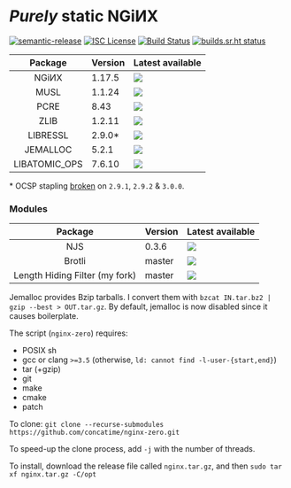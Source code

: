 # _Purely_ static NGiИX
[![semantic-release](https://img.shields.io/badge/%20%20%F0%9F%93%A6%F0%9F%9A%80-semantic--release-e10079.svg?longCache=true&style=flat-square)](//semantic-release.gitbook.io/semantic-release)
[![ISC License](https://img.shields.io/badge/license-ISC-brightgreen.svg?longCache=true&style=flat-square)](//www.isc.org/downloads/software-support-policy/isc-license/)
[![Build Status](https://travis-ci.org/concatime/nginx-zero.svg?branch=master)](//travis-ci.org/concatime/nginx-zero)
[![builds.sr.ht status](https://builds.sr.ht/~concatime/nginx-zero.svg)](//builds.sr.ht/~concatime/nginx-zero)

Package       | Version | Latest available
:------------:|---------|-
NGiИX         | 1.17.5  | [![](https://repology.org/badge/latest-versions/nginx.svg)](//nginx.org/en/CHANGES)
MUSL          | 1.1.24  | [![](https://repology.org/badge/latest-versions/musl.svg)](//git.musl-libc.org/cgit/musl/tree/WHATSNEW)
PCRE          | 8.43    | [![](https://repology.org/badge/latest-versions/pcre.svg)](//pcre.org/original/changelog.txt)
ZLIB          | 1.2.11  | [![](https://repology.org/badge/latest-versions/zlib.svg)](//zlib.net/ChangeLog.txt)
LIBRESSL      | 2.9.0\* | [![](https://repology.org/badge/latest-versions/libressl.svg)](//raw.githubusercontent.com/libressl-portable/portable/master/ChangeLog)
JEMALLOC      | 5.2.1   | [![](https://repology.org/badge/latest-versions/jemalloc.svg)](//raw.githubusercontent.com/jemalloc/jemalloc/master/ChangeLog)
LIBATOMIC\_OPS| 7.6.10  | [![](https://repology.org/badge/latest-versions/libatomic-ops.svg)](//raw.githubusercontent.com/ivmai/libatomic_ops/blob/master/ChangeLog)

\* OCSP stapling [broken](//github.com/libressl-portable/portable/issues/532) on `2.9.1`, `2.9.2` & `3.0.0`.

### Modules
Package                        | Version | Latest available
:-----------------------------:|---------|-
NJS                            | 0.3.6   | [![](https://img.shields.io/github/tag/nginx/njs.svg)](//nginx.org/en/docs/njs/changes.html)
Brotli                         | master  | [![](https://img.shields.io/github/tag/google/ngx_brotli.svg)](//github.com/google/ngx_brotli/releases)
Length Hiding Filter (my fork) | master  | [![](https://img.shields.io/github/tag/concatime/nginx-length-hiding-filter-module.svg)](//github.com/concatime/nginx-length-hiding-filter-module/releases)

Jemalloc provides Bzip tarballs. I convert them with `bzcat IN.tar.bz2 | gzip --best > OUT.tar.gz`.
By default, jemalloc is now disabled since it causes boilerplate.

The script (`nginx-zero`) requires:
 - POSIX sh
 - gcc or clang `>=3.5` (otherwise, `ld: cannot find -l-user-{start,end}`)
 - tar (+gzip)
 - git
 - make
 - cmake
 - patch

To clone:
``git clone --recurse-submodules https://github.com/concatime/nginx-zero.git``

To speed-up the clone process, add `-j` with the number of threads.

To install, download the release file called `nginx.tar.gz`, and then
`sudo tar xf nginx.tar.gz -C/opt`
